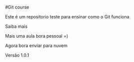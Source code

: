 #Git course

Este é um repositorio teste para ensinar como o Git funciona


Saiba mais

Mais uma aula bora pessoal =)

Agora bora enviar para nuvem

Versão 1.0.1
